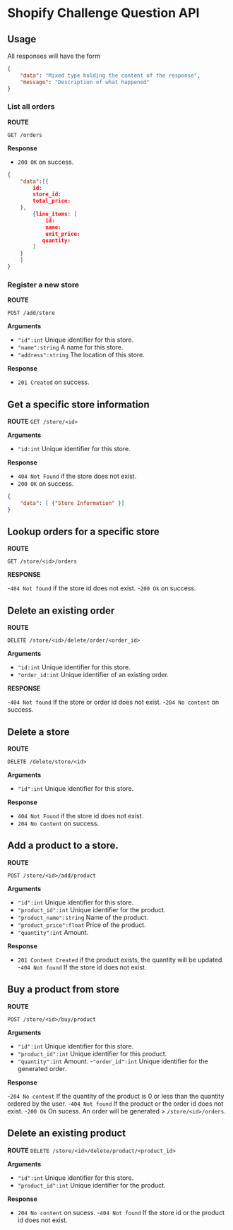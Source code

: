 # Shopify Challenge Question API

## Usage

All responses will have the form

```json
{
    "data": "Mixed type holding the content of the response",
    "message": "Description of what happened"
}
```


### List all orders

**ROUTE**

`GET /orders`

**Response**

- `200 OK` on success.

```json
{
    "data":[{
        id:
        store_id:
        total_price:
    },
        {line_items: [
            id:
            name:
            unit_price:
           quantity:
        ]
    }
    ]
}

```

### Register a new store

**ROUTE**

`POST /add/store`

**Arguments**

- `"id":int` Unique identifier for this store.
- `"name":string` A name for this store.
- `"address":string` The location of this store.


**Response**

- `201 Created` on success.


## Get a specific store information

**ROUTE**
`GET /store/<id>`

**Arguments**
- `"id:int` Unique identifier for this store.

**Response**

- `404 Not Found` if the store does not exist.
- `200 OK` on success.

```json
{
    "data": [ {"Store Information" }]
}
```

## Lookup orders for a specific store

**ROUTE**

`GET /store/<id>/orders`

**RESPONSE**

-`404 Not found` if the store id does not exist.
-`200 Ok` on success.

## Delete an existing order

**ROUTE**

`DELETE /store/<id>/delete/order/<order_id>`

**Arguments**
- `"id:int` Unique identifier for this store.
- `"order_id:int` Unique identifier of an existing order.

**RESPONSE**

-`404 Not found` If the store or order id does not exist.
-`204 No content` on success.


## Delete a store

**ROUTE**

`DELETE /delete/store/<id>`

**Arguments**

- `"id":int` Unique identifier for this store.

**Response**

- `404 Not Found` if the store id does not exist.
- `204 No Content` on success.

## Add a product to a store.

**ROUTE**

`POST /store/<id>/add/product`

**Arguments**

- `"id":int` Unique identifier for this store.
- `"product_id":int` Unique identifier for the product.
- `"product_name":string` Name of the product.
- `"product_price":float` Price of the product.
- `"quantity":int` Amount.

**Response**
- `201 Content Created` if the product exists, the quantity will be updated. 
-`404 Not found` If the store id does not exist.


## Buy a product from store

**ROUTE**

`POST /store/<id>/buy/product`

**Arguments**
- `"id":int` Unique identifier for this store.
- `"product_id":int` Unique identifier for this product.
- `"quantity":int` Amount.
-`"order_id":int` Unique identifier for the generated order.

**Response**

-`204 No content` If the quantity of the product is 0 or less than the quantity ordered by the user.
-`404 Not found` If the product or the order id does not exist.
-`200 Ok` On sucess. An order will be generated > `/store/<id>/orders`.

## Delete an existing product

**ROUTE**
`DELETE /store/<id>/delete/product/<product_id>`

**Arguments**
- `"id":int` Unique identifier for this store.
- `"product_id":int` Unique identifier for the product.

**Response**
- `204 No content` on sucess.
-`404 Not found` If the store id or the product id does not exist.